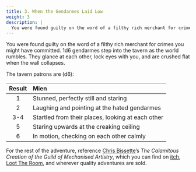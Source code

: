 ```yaml
---
title: 3. When the Gendarmes Laid Low
weight: 3
description: |
  You were found guilty on the word of a filthy rich merchant for crimes you might have committed. 1d6 gendarmes step into the tavern as the world rumbles. They glance at each other, lock eyes with you, and are crushed flat when the wall collapses.
---
```


You were found guilty on the word of a filthy rich merchant for crimes you might have committed. 1d6 gendarmes step into the tavern as the world rumbles. They glance at each other, lock eyes with you, and are crushed flat when the wall collapses.

The tavern patrons are (d6):

| Result | Mien                                              |
| :----: | :------------------------------------------------ |
|   1    | Stunned, perfectly still and staring              |
|   2    | Laughing and pointing at the hated gendarmes      |
|  3-4   | Startled from their places, looking at each other |
|   5    | Staring upwards at the creaking ceiling           |
|   6    | In motion, checking on each other calmly          |

For the rest of the adventure, reference [Chris Bissette](https://twitter.com/pangalactic)’s *The Calamitous Creation of the Guild of Mechanised Artistry*, which you can find on [itch](https://loottheroom.itch.io/mech-art), [Loot The Room](https://loottheroom.uk/product/the-calamitous-creation-of-the-guild-of-mechanical-artistry), and wherever quality adventures are sold.
